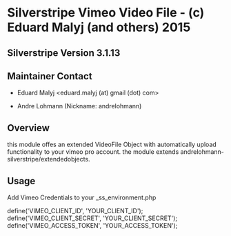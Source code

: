 # Silverstripe Vimeo Video File - (c) Eduard Malyj (and others) 2015

## Silverstripe Version 3.1.13

## Maintainer Contact 
 * Eduard Malyj
   <eduard.malyj (at) gmail (dot) com>

 * Andre Lohmann (Nickname: andrelohmann)
  <lohmann dot andre at googlemail dot com>
 

## Overview
this module offes an extended VideoFile Object with automatically upload functionality to your vimeo pro account.
the module extends andrelohmann-silverstripe/extendedobjects.

## Usage

Add Vimeo Credentials to your _ss_environment.php

define('VIMEO_CLIENT_ID', 'YOUR_CLIENT_ID');
define('VIMEO_CLIENT_SECRET', 'YOUR_CLIENT_SECRET');
define('VIMEO_ACCESS_TOKEN', 'YOUR_ACCESS_TOKEN');